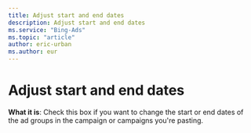 ```yaml
---
title: Adjust start and end dates
description: Adjust start and end dates
ms.service: "Bing-Ads"
ms.topic: "article"
author: eric-urban
ms.author: eur
---
```


# Adjust start and end dates

**What it is**: Check this box if you want to change the start or end dates of the ad groups in the campaign or campaigns you're pasting.


